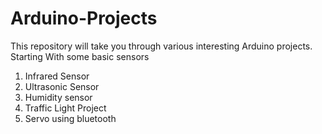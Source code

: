 # Arduino-Projects
This repository will take you through various interesting Arduino projects.
Starting With some basic sensors
1. Infrared Sensor
2. Ultrasonic Sensor
3. Humidity sensor
4. Traffic Light Project
5. Servo using bluetooth
